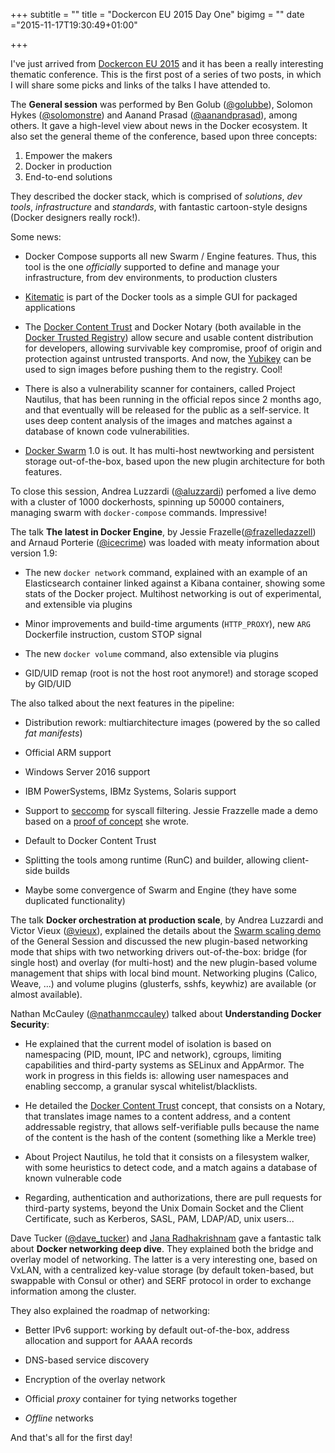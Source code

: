 +++
subtitle = ""
title = "Dockercon EU 2015 Day One"
bigimg = ""
date ="2015-11-17T19:30:49+01:00"

+++

I've just arrived from [Dockercon EU 2015](https://europe-2015.dockercon.com) and it has been a really interesting thematic conference. This is the first post of a series of two posts, in which I will share some picks and links of the talks I have attended to.

<!-- TEASER_END -->

The **General session** was performed by Ben Golub ([@golubbe](https://twitter.com/golubbe)), Solomon Hykes ([@solomonstre](https://twitter.com/solomonstre)) and Aanand Prasad ([@aanandprasad](https://twitter.com/aanandprasad)), among others. It gave a high-level view about news in the Docker ecosystem. It also set the general theme of the conference, based upon three concepts:

1. Empower the makers
2. Docker in production
3. End-to-end solutions

They described the docker stack, which is comprised of *solutions*, *dev tools*, *infrastructure* and *standards*, with fantastic cartoon-style designs (Docker designers really rock!).

Some news:

- Docker Compose supports all new Swarm / Engine features. Thus, this tool is the one *officially* supported to define and manage your infrastructure, from dev environments, to production clusters

- [Kitematic](https://kitematic.com/) is part of the Docker tools as a simple GUI for packaged applications

- The [Docker Content Trust](http://docs.docker.com/engine/security/trust/content_trust/) and Docker Notary (both available in the [Docker Trusted Registry](https://www.docker.com/docker-trusted-registry)) allow secure and usable content distribution for developers, allowing survivable key compromise, proof of origin and protection against untrusted transports. And now, the [Yubikey](https://yubico.com/docker) can be used to sign images before pushing them to the registry. Cool!

- There is also a vulnerability scanner for containers, called Project Nautilus, that has been running in the official repos since 2 months ago, and that eventually will be released for the public as a self-service. It uses deep content analysis of the images and matches against a database of known code vulnerabilities.

- [Docker Swarm](https://docs.docker.com/swarm/) 1.0 is out. It has multi-host newtworking and persistent storage out-of-the-box, based upon the new plugin architecture for both features.

To close this session, Andrea Luzzardi ([@aluzzardi](https://twitter.com/aluzzardi)) perfomed a live demo with a cluster of 1000 dockerhosts, spinning up 50000 containers, managing swarm with `docker-compose` commands. Impressive!

The talk **The latest in Docker Engine**, by Jessie Frazelle([@frazelledazzell](https://twitter.com/frazelledazzell)) and Arnaud Porterie ([@icecrime](https://twitter.com/icecrime)) was loaded with meaty information about version 1.9:

- The new `docker network` command, explained with an example of an Elasticsearch container linked against a Kibana container, showing some stats of the Docker project. Multihost networking is out of experimental, and extensible via plugins

- Minor improvements and build-time arguments (`HTTP_PROXY`), new `ARG` Dockerfile instruction, custom STOP signal

- The new `docker volume` command, also extensible via plugins

- GID/UID remap (root is not the host root anymore!) and storage scoped by GID/UID

The also talked about the next features in the pipeline:

- Distribution rework: multiarchitecture images (powered by the so called *fat manifests*)

- Official ARM support

- Windows Server 2016 support

- IBM PowerSystems, IBMz Systems, Solaris support

- Support to [seccomp](https://code.google.com/p/seccompsandbox/wiki/overview) for syscall filtering. Jessie Frazzelle made a demo based on a [proof of concept](https://github.com/jfrazelle/callmemaybe) she wrote.

- Default to Docker Content Trust

- Splitting the tools among runtime (RunC) and builder, allowing client-side builds

- Maybe some convergence of Swarm and Engine (they have some duplicated functionality)

The talk **Docker orchestration at production scale**, by Andrea Luzzardi and Victor Vieux ([@vieux](https://twitter.com/vieux)), explained the details about the [Swarm scaling demo](https://github.com/aluzzardi/swarm-bench) of the General Session and discussed the new plugin-based networking mode that ships with two networking drivers out-of-the-box: bridge (for single host) and overlay (for multi-host) and the new plugin-based volume management that ships with local bind mount. Networking plugins (Calico, Weave, ...) and volume plugins (glusterfs, sshfs, keywhiz) are available (or almost available).

Nathan McCauley ([@nathanmccauley](https://twitter.com/nathanmccauley)) talked about **Understanding Docker Security**:

- He explained that the current model of isolation is based on namespacing (PID, mount, IPC and network), cgroups, limiting capabilities and third-party systems as SELinux and AppArmor. The work in progress in this fields is: allowing user namespaces and enabling seccomp, a granular syscal whitelist/blacklists.

- He detailed the [Docker Content Trust](https://docs.docker.com/engine/security/trust/content_trust) concept, that consists on a Notary, that translates image names to a content address, and a content addressable registry, that allows self-verifiable pulls because the name of the content is the hash of the content (something like a Merkle tree)

- About Project Nautilus, he told that it consists on a filesystem walker, with some heuristics to detect code, and a match agains a database of known vulnerable code

- Regarding, authentication and authorizations, there are pull requests for third-party systems, beyond the Unix Domain Socket and the Client Certificate, such as Kerberos, SASL, PAM, LDAP/AD, unix users...

Dave Tucker ([@dave_tucker](https://twitter.com/dave_tucker)) and [Jana Radhakrishnam](https://github.com/mrjana) gave a fantastic talk about **Docker networking deep dive**. They explained both the bridge and overlay model of networking. The latter is a very interesting one, based on VxLAN, with a centralized key-value storage (by default token-based, but swappable with Consul or other) and SERF protocol in order to exchange information among the cluster.

They also explained the roadmap of networking:

- Better IPv6 support: working by default out-of-the-box, address allocation and support for AAAA records

- DNS-based service discovery

- Encryption of the overlay network 

- Official *proxy* container for tying networks together

- *Offline* networks

And that's all for the first day!
